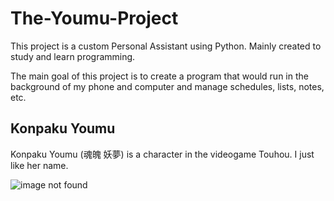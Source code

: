 # The-Youmu-Project

This project is a custom Personal Assistant using Python. Mainly created to study and learn programming.

The main goal of this project is to create a program that would run in the background of my phone and computer and manage schedules, lists, notes, etc.

## Konpaku Youmu

Konpaku Youmu (魂魄 妖夢) is a character in the videogame Touhou. I just like her name.

![image not found](http://www.tapeciarnia.pl/tapety/normalne/243122_touhou_konpaku_youmu.jpg "Konpaku Youmu")
